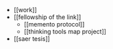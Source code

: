 - [[work]]
- [[fellowship of the link]]
  - [[memento protocol]]
  - [[thinking tools map project]]
- [[saer tesis]]
